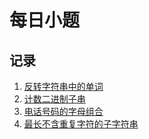 # 每日小题

## 记录

1. [反转字符串中的单词](./code/string/quest1.js)
1. [计数二进制子串](./code/string/s2.js)
1. [电话号码的字母组合](./code/array/ls-1.js)
1. [最长不含重复字符的子字符串](./code/string/ls-3.js)
